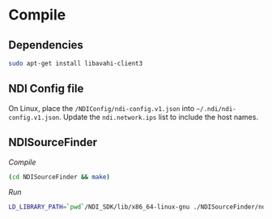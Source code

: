 # Compile 

## Dependencies

```bash
sudo apt-get install libavahi-client3
```

## NDI Config file

On Linux, place the `/NDIConfig/ndi-config.v1.json` into `~/.ndi/ndi-config.v1.json`.
Update the `ndi.network.ips` list to include the host names.


## NDISourceFinder

*Compile* 

```bash
(cd NDISourceFinder && make)
```

*Run*

```bash
LD_LIBRARY_PATH=`pwd`/NDI_SDK/lib/x86_64-linux-gnu ./NDISourceFinder/ndisf 
```

